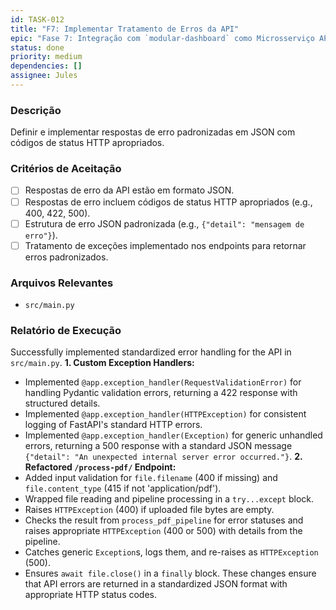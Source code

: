 ```yaml
---
id: TASK-012
title: "F7: Implementar Tratamento de Erros da API"
epic: "Fase 7: Integração com `modular-dashboard` como Microsserviço API"
status: done
priority: medium
dependencies: []
assignee: Jules
---
```


### Descrição

Definir e implementar respostas de erro padronizadas em JSON com códigos de status HTTP apropriados.

### Critérios de Aceitação

- [ ] Respostas de erro da API estão em formato JSON.
- [ ] Respostas de erro incluem códigos de status HTTP apropriados (e.g., 400, 422, 500).
- [ ] Estrutura de erro JSON padronizada (e.g., `{"detail": "mensagem de erro"}`).
- [ ] Tratamento de exceções implementado nos endpoints para retornar erros padronizados.

### Arquivos Relevantes

* `src/main.py`

### Relatório de Execução

Successfully implemented standardized error handling for the API in `src/main.py`.
**1. Custom Exception Handlers:**
   - Implemented `@app.exception_handler(RequestValidationError)` for handling Pydantic validation errors, returning a 422 response with structured details.
   - Implemented `@app.exception_handler(HTTPException)` for consistent logging of FastAPI's standard HTTP errors.
   - Implemented `@app.exception_handler(Exception)` for generic unhandled errors, returning a 500 response with a standard JSON message `{"detail": "An unexpected internal server error occurred."}`.
**2. Refactored `/process-pdf/` Endpoint:**
   - Added input validation for `file.filename` (400 if missing) and `file.content_type` (415 if not 'application/pdf').
   - Wrapped file reading and pipeline processing in a `try...except` block.
   - Raises `HTTPException` (400) if uploaded file bytes are empty.
   - Checks the result from `process_pdf_pipeline` for error statuses and raises appropriate `HTTPException` (400 or 500) with details from the pipeline.
   - Catches generic `Exception`s, logs them, and re-raises as `HTTPException` (500).
   - Ensures `await file.close()` in a `finally` block.
These changes ensure that API errors are returned in a standardized JSON format with appropriate HTTP status codes.
